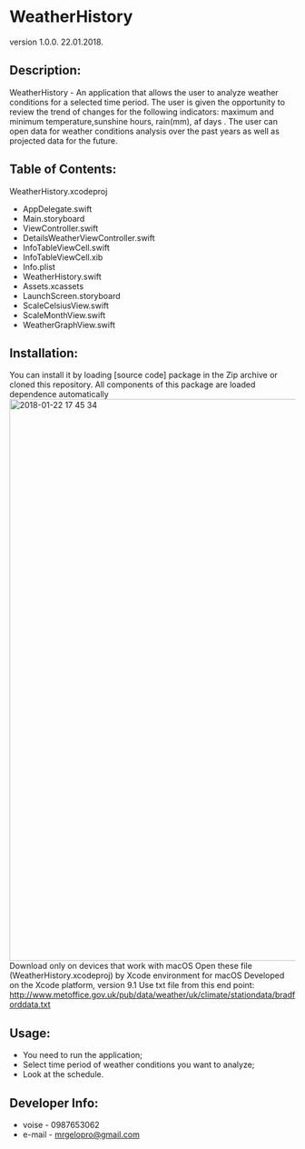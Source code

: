 # WeatherHistory
version 1.0.0. 22.01.2018.
## Description:
WeatherHistory - An application that allows the user to analyze weather conditions for a selected time period. 
The user is given the opportunity to review the trend of changes for the following indicators: maximum and minimum temperature,sunshine hours, rain(mm), af days .
The user can open data for weather conditions analysis over the past years as well as projected data for the future.
## Table of Contents:
WeatherHistory.xcodeproj
- AppDelegate.swift
- Main.storyboard
- ViewController.swift
- DetailsWeatherViewController.swift
- InfoTableViewCell.swift
- InfoTableViewCell.xib
- Info.plist
- WeatherHistory.swift
- Assets.xcassets
- LaunchScreen.storyboard
- ScaleCelsiusView.swift
- ScaleMonthView.swift
- WeatherGraphView.swift
## Installation:
You can install it by loading [source code] package in the Zip archive
or cloned this repository. All components of this package are loaded
dependence automatically 
<img width="989" alt="2018-01-22 17 45 34" src="https://user-images.githubusercontent.com/29705051/35229471-2f9dd6b8-ff9c-11e7-889e-399b1999233b.png">
Download only on devices that work with macOS
Open these file (WeatherHistory.xcodeproj) by Xcode environment for macOS
Developed on the Xcode platform, version 9.1
Use txt file from this end point: http://www.metoffice.gov.uk/pub/data/weather/uk/climate/stationdata/bradforddata.txt
## Usage:
- You need to run the application;
- Select time period of weather conditions you want to analyze;
- Look at the schedule.
## Developer Info:
- voise - 0987653062
- e-mail - mrgelopro@gmail.com
